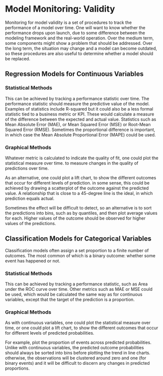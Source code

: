 
# Model Monitoring: Validity

Monitoring for model validity is a set of procedures to track the performance of a model over time. One will want to know whether the performance drops upon launch, 
due to some difference between the modeling framework and the real-world operation.
Over the medium term, some components might show a problem that should be addressed. 
Over the long term, the situation may change and a model can become outdated,
so these procedures are also useful to determine whether a model should be replaced.


## Regression Models for Continuous Variables

### Statistical Methods

This can be achieved by tracking a performance statistic over time. 
The performance statistic should measure the predictive value of the model. 
Examples of statistics include R-squared but it could also be a less formal statistic
tied to a business metric or KPI.
These would calculate a measure of the difference between the expected and actual value.
Statistics such as Mean Absolute Error (MAE), 
or Mean Squared Error (MSE) or Root-Mean Squared Error (RMSE). 
Sometimes the proportional difference is important, in which case 
the Mean Absolute Proportional Error (MAPE) could be used.  

### Graphical Methods

Whatever metric is calculated to indicate the quality of fit, 
one could plot the statistical measure over time.
to measure changes in the quality of predictions over time. 

As an alternative, one could plot a lift chart, 
to show the different outcomes that occur for different levels of prediction. 
in some sense, this could be achieved by drawing a scatterplot
of the outcome against the predicted value. 
A relationship that is close to a 45-degree line is the ideal, 
in which prediction equals actual. 

Sometimes the effect will be difficult to detect, 
so an alternative is to sort the predictions into bins, such as by quantiles, 
and then plot average values for each. 
Higher values of the outcome should be observed for higher values of the predictions. 


## Classification Models for Categorical Variables

Classification models often assign a set proportion to a finite number of outcomes.
The most common of which is a binary outcome: whether some event has happened or not. 

### Statistical Methods

This can be achieved by tracking a performance statistic, 
such as Area under the ROC curve over time. 
Other metrics such as MAE or MSE could be used, 
which would be calculated the same way as for continuous variables, 
except that the target of the prediction is a proportion. 

### Graphical Methods

As with continuous variables, 
one could plot the statistical measure over time, or one could plot a lift chart, 
to show the different outcomes that occur for different levels of predicted probabilities. 

For example, plot the proportion of events across predicted probabilities. 
Unlike with continuous variables, the predicted outcome probabilities 
should always be sorted into bins before plotting the trend in line charts. 
otherwise, the observations will be clustered around zero and one (for binary events)
and it will be difficult to discern any changes in predicted proportions. 




